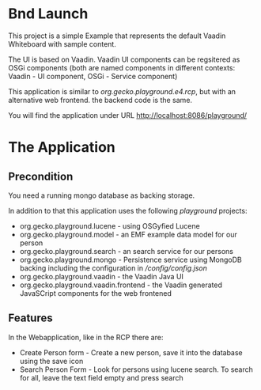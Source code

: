 # Bnd Launch
This project is a simple Example that represents the default Vaadin Whiteboard with sample content.

The UI is based on Vaadin. Vaadin UI components can be regsitered as OSGi components (both are named components in different contexts: Vaadin - UI component, OSGi - Service component)

This application is similar to *org.gecko.playground.e4.rcp*, but with an alternative web frontend. the backend code is the same.

You will find the application under URL [http://localhost:8086/playground/](http://localhost:8086/playground/)

# The Application

## Precondition

You need a running mongo database as backing storage. 

In addition to that this application uses the following *playground* projects:

* org.gecko.playground.lucene - using OSGyfied Lucene 
* org.gecko.playground.model - an EMF example data model for our person
* org.gecko.playground.search - an search service for our persons
* org.gecko.playground.mongo - Persistence service using MongoDB backing including the configuration in */config/config.json*
* org.gecko.playground.vaadin - the Vaadin Java UI
* org.gecko.playground.vaadin.frontend - the Vaadin generated JavaSCript components for the web frontened

## Features

In the Webapplication, like in the RCP there are:

* Create Person form - Create a new person, save it into the database using the save icon
* Search Person Form - Look for persons using lucene search. To search for all, leave the text field empty and press search
